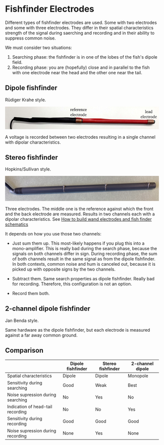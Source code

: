 # Fishfinder Electrodes

Different types of fishfinder electrodes are used. Some with two
electrodes and some with three electrodes. They differ in their
spatial characteristics strength of the signal during saerching and
recording and in their ability to suppress common noise.

We must consider two situations:

1. Searching phase: the fishfinder is in one of the lobes of the
   fish's dipole field.
2. Recording phase: you are (hopefully) close and in parallel to the
   fish with one electrode near the head and the other one near the
   tail.


## Dipole fishfinder

R&uuml;diger Krahe style.

![dipole fishfinder](images/dipole-fishfinder.png)

A voltage is recorded between two electrodes resulting in a single
channel with dipolar characteristics.


## Stereo fishfinder

Hopkins/Sullivan style.

![stereo fishfinder](images/sullivan-stereo-fishfinder-by-sophie-picq.jpg)

Three electrodes. The middle one is the reference against which the
front and the back electrode are measured. Results in two channels
each with a dipolar characteristics.  See [How to build wand
electrodes and fish finder
schematics](https://mormyrids.myspecies.info/en/node/473)

It depends on how you use those two channels:

- Just sum them up. This most-likely happens if you plug this into a
  mono-amplifier. This is really bad during the search phase, because
  the signals on both channels differ in sign. During recording phase,
  the sum of both channels result in the same signal as from the
  dipole fishfinder. In both contexts, common noise and hum is
  canceled out, because it is picked up with opposite signs by the two
  channels.
  
- Subtract them. Same search properties as dipole fishfinder. Really
  bad for recording. Therefore, this configuration is not an option.

- Record them both.


## 2-channel dipole fishfinder

Jan Benda style.

Same hardware as the dipole fishfinder, but each electrode is measured
against a far away common ground.


## Comparison

|                                   | Dipole fishfinder | Stereo fishfinder | 2-channel dipole |
| --------------------------------- | ----------------- | ----------------- | ---------------- |
| Spatial characteristics           | Dipole            | Dipole            | Monopole         |
| Sensitivity during searching      | Good              | Weak              | Best             |
| Noise supression during searching | No                | Yes               | No               |
| Indication of head-tail recording | No                | No                | Yes              |
| Sensitivity during recording      | Good              | Good              | Good             |
| Noise supression during recording | None              | Yes               | None             |
